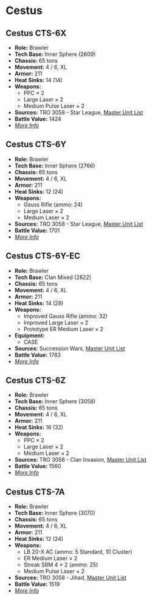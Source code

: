 # Cestus
## Cestus CTS-6X
- **Role:** Brawler
- **Tech Base:** Inner Sphere (2609)
- **Chassis:** 65 tons
- **Movement:** 4 / 6, XL
- **Armor:** 211
- **Heat Sinks:** 14 (14)
- **Weapons:**
  - PPC × 2
  - Large Laser × 2
  - Medium Pulse Laser × 2
- **Sources:** TRO 3058 - Star League, [Master Unit List](http://masterunitlist.info/Unit/Details/532/cestus-cts-6x)
- **Battle Value:** 1424
- [*More Info*](cestus/cestus_cts-6x.md)

## Cestus CTS-6Y
- **Role:** Brawler
- **Tech Base:** Inner Sphere (2766)
- **Chassis:** 65 tons
- **Movement:** 4 / 6, XL
- **Armor:** 211
- **Heat Sinks:** 12 (24)
- **Weapons:**
  - Gauss Rifle (ammo: 24)
  - Large Laser × 2
  - Medium Laser × 2
- **Sources:** TRO 3058 - Star League, [Master Unit List](http://masterunitlist.info/Unit/Details/533/cestus-cts-6y)
- **Battle Value:** 1701
- [*More Info*](cestus/cestus_cts-6y.md)

## Cestus CTS-6Y-EC
- **Role:** Brawler
- **Tech Base:** Clan Mixed (2822)
- **Chassis:** 65 tons
- **Movement:** 4 / 6, XL
- **Armor:** 211
- **Heat Sinks:** 14 (28)
- **Weapons:**
  - Improved Gauss Rifle (ammo: 32)
  - Improved Large Laser × 2
  - Prototype ER Medium Laser × 2
- **Equipment:**
  - CASE
- **Sources:** Succession Wars, [Master Unit List](http://masterunitlist.info/Unit/Details/7681/cestus-cts-6y-ec)
- **Battle Value:** 1783
- [*More Info*](cestus/cestus_cts-6y-ec.md)

## Cestus CTS-6Z
- **Role:** Brawler
- **Tech Base:** Inner Sphere (3058)
- **Chassis:** 65 tons
- **Movement:** 4 / 6, XL
- **Armor:** 211
- **Heat Sinks:** 16 (32)
- **Weapons:**
  - PPC × 2
  - Large Laser × 2
  - Medium Laser × 2
- **Sources:** TRO 3058 - Clan Invasion, [Master Unit List](http://masterunitlist.info/Unit/Details/534/cestus-cts-6z)
- **Battle Value:** 1560
- [*More Info*](cestus/cestus_cts-6z.md)

## Cestus CTS-7A
- **Role:** Brawler
- **Tech Base:** Inner Sphere (3070)
- **Chassis:** 65 tons
- **Movement:** 4 / 6, XL
- **Armor:** 211
- **Heat Sinks:** 12 (24)
- **Weapons:**
  - LB 20-X AC (ammo: 5 Standard, 10 Cluster)
  - ER Medium Laser × 2
  - Streak SRM 4 × 2 (ammo: 25)
  - Medium Pulse Laser × 2
- **Sources:** TRO 3058 - Jihad, [Master Unit List](http://masterunitlist.info/Unit/Details/535/cestus-cts-7a)
- **Battle Value:** 1519
- [*More Info*](cestus/cestus_cts-7a.md)

